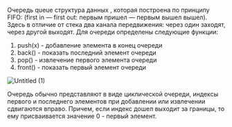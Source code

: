 Очередь queue структура данных , которая построена по принципу FIFO: (first in — first out: первым пришел — первым вышел вышел). 
Здесь в отличие от стека два канала передвижения: через один заходят, через другой выходят.
Для очереди определены следующие функции:
1. push(x) - добавление элемента в конец очереди
2. back() - показать последний элемент очереди 
3. pop() - извлечение первого элемента очереди
4. front() - показать первый элемент очереди

![Untitled (1)](https://user-images.githubusercontent.com/75784716/112648474-a0265680-8e5a-11eb-802a-d64509490cab.jpg)


Очередь обычно представляют в виде циклической очереди, индексы первого и последнего элементов при добавлении или извлечении сдвигаются вправо. 
Причем, если индекс дошел выходит за границы, то ему присваивается значение 0 - первый элемент.

